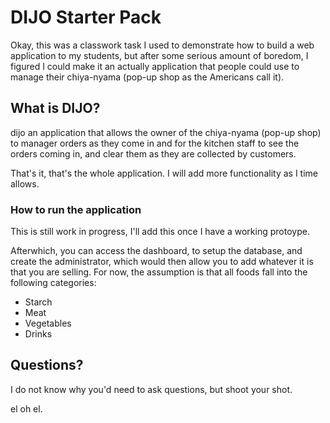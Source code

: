 # DIJO Starter Pack

Okay, this was a classwork task I used to demonstrate how to build a web application to my students, but after some serious amount of boredom, I figured I could make it an actually application that people could use to manage their chiya-nyama (pop-up shop as the Americans call it).

## What is DIJO?

dijo an application that allows the owner of the chiya-nyama (pop-up shop) to manager orders as they come in and for the kitchen staff to see the orders coming in, and clear them as they are collected by customers.

That's it, that's the whole application. I will add more functionality as I time allows.

### How to run the application

This is still work in progress, I'll add this once I have a working protoype.

Afterwhich, you can access the dashboard, to setup the database, and create the administrator, which would then allow you to add whatever it is that you are selling.  For now, the assumption is that all foods fall into the following categories:

- Starch
- Meat
- Vegetables
- Drinks

## Questions?

I do not know why you'd need to ask questions, but shoot your shot.

el oh el.
